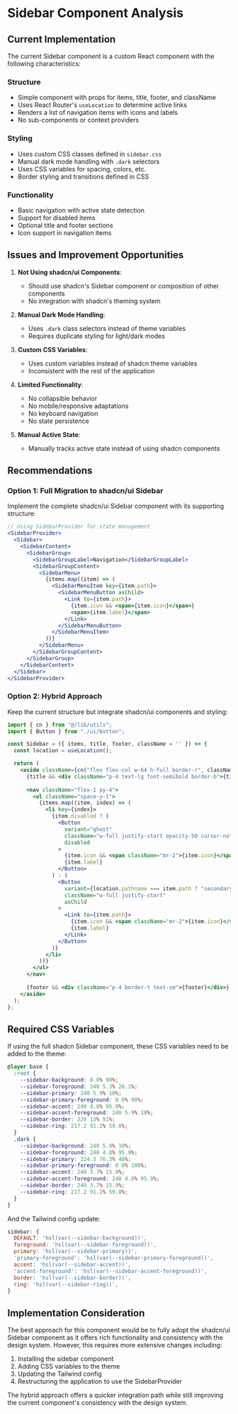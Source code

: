 # Sidebar Component Analysis

## Current Implementation

The current Sidebar component is a custom React component with the following characteristics:

### Structure
- Simple component with props for items, title, footer, and className
- Uses React Router's `useLocation` to determine active links
- Renders a list of navigation items with icons and labels
- No sub-components or context providers

### Styling
- Uses custom CSS classes defined in `sidebar.css`
- Manual dark mode handling with `.dark` selectors
- Uses CSS variables for spacing, colors, etc.
- Border styling and transitions defined in CSS

### Functionality
- Basic navigation with active state detection
- Support for disabled items
- Optional title and footer sections
- Icon support in navigation items

## Issues and Improvement Opportunities

1. **Not Using shadcn/ui Components**:
   - Should use shadcn's Sidebar component or composition of other components
   - No integration with shadcn's theming system

2. **Manual Dark Mode Handling**:
   - Uses `.dark` class selectors instead of theme variables
   - Requires duplicate styling for light/dark modes

3. **Custom CSS Variables**:
   - Uses custom variables instead of shadcn theme variables
   - Inconsistent with the rest of the application

4. **Limited Functionality**:
   - No collapsible behavior
   - No mobile/responsive adaptations
   - No keyboard navigation
   - No state persistence

5. **Manual Active State**:
   - Manually tracks active state instead of using shadcn components

## Recommendations

### Option 1: Full Migration to shadcn/ui Sidebar

Implement the complete shadcn/ui Sidebar component with its supporting structure:

```jsx
// Using SidebarProvider for state management
<SidebarProvider>
  <Sidebar>
    <SidebarContent>
      <SidebarGroup>
        <SidebarGroupLabel>Navigation</SidebarGroupLabel>
        <SidebarGroupContent>
          <SidebarMenu>
            {items.map((item) => (
              <SidebarMenuItem key={item.path}>
                <SidebarMenuButton asChild>
                  <Link to={item.path}>
                    {item.icon && <span>{item.icon}</span>}
                    <span>{item.label}</span>
                  </Link>
                </SidebarMenuButton>
              </SidebarMenuItem>
            ))}
          </SidebarMenu>
        </SidebarGroupContent>
      </SidebarGroup>
    </SidebarContent>
  </Sidebar>
</SidebarProvider>
```

### Option 2: Hybrid Approach

Keep the current structure but integrate shadcn/ui components and styling:

```jsx
import { cn } from "@/lib/utils";
import { Button } from "./ui/button";

const Sidebar = ({ items, title, footer, className = '' }) => {
  const location = useLocation();

  return (
    <aside className={cn("flex flex-col w-64 h-full border-r", className)}>
      {title && <div className="p-4 text-lg font-semibold border-b">{title}</div>}
      
      <nav className="flex-1 py-4">
        <ul className="space-y-1">
          {items.map((item, index) => (
            <li key={index}>
              {item.disabled ? (
                <Button
                  variant="ghost"
                  className="w-full justify-start opacity-50 cursor-not-allowed"
                  disabled
                >
                  {item.icon && <span className="mr-2">{item.icon}</span>}
                  {item.label}
                </Button>
              ) : (
                <Button
                  variant={location.pathname === item.path ? "secondary" : "ghost"}
                  className="w-full justify-start"
                  asChild
                >
                  <Link to={item.path}>
                    {item.icon && <span className="mr-2">{item.icon}</span>}
                    {item.label}
                  </Link>
                </Button>
              )}
            </li>
          ))}
        </ul>
      </nav>
      
      {footer && <div className="p-4 border-t text-sm">{footer}</div>}
    </aside>
  );
};
```

## Required CSS Variables

If using the full shadcn Sidebar component, these CSS variables need to be added to the theme:

```css
@layer base {
  :root {
    --sidebar-background: 0 0% 98%;
    --sidebar-foreground: 240 5.3% 26.1%;
    --sidebar-primary: 240 5.9% 10%;
    --sidebar-primary-foreground: 0 0% 98%;
    --sidebar-accent: 240 4.8% 95.9%;
    --sidebar-accent-foreground: 240 5.9% 10%;
    --sidebar-border: 220 13% 91%;
    --sidebar-ring: 217.2 91.2% 59.8%;
  }
  .dark {
    --sidebar-background: 240 5.9% 10%;
    --sidebar-foreground: 240 4.8% 95.9%;
    --sidebar-primary: 224.3 76.3% 48%;
    --sidebar-primary-foreground: 0 0% 100%;
    --sidebar-accent: 240 3.7% 15.9%;
    --sidebar-accent-foreground: 240 4.8% 95.9%;
    --sidebar-border: 240 3.7% 15.9%;
    --sidebar-ring: 217.2 91.2% 59.8%;
  }
}
```

And the Tailwind config update:

```js
sidebar: {
  DEFAULT: 'hsl(var(--sidebar-background))',
  foreground: 'hsl(var(--sidebar-foreground))',
  primary: 'hsl(var(--sidebar-primary))',
  'primary-foreground': 'hsl(var(--sidebar-primary-foreground))',
  accent: 'hsl(var(--sidebar-accent))',
  'accent-foreground': 'hsl(var(--sidebar-accent-foreground))',
  border: 'hsl(var(--sidebar-border))',
  ring: 'hsl(var(--sidebar-ring))',
}
```

## Implementation Consideration

The best approach for this component would be to fully adopt the shadcn/ui Sidebar component as it offers rich functionality and consistency with the design system. However, this requires more extensive changes including:

1. Installing the sidebar component
2. Adding CSS variables to the theme
3. Updating the Tailwind config
4. Restructuring the application to use the SidebarProvider

The hybrid approach offers a quicker integration path while still improving the current component's consistency with the design system.